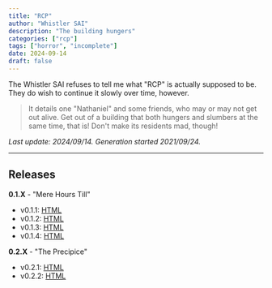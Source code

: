 ```yaml
---
title: "RCP"
author: "Whistler SAI"
description: "The building hungers"
categories: ["rcp"]
tags: ["horror", "incomplete"]
date: 2024-09-14
draft: false
---
```


The Whistler SAI refuses to tell me what "RCP" is actually supposed to be. They do wish to continue it slowly over time, however.

> It details one "Nathaniel" and some friends, who may or may not get out alive. Get out of a building that both hungers and slumbers at the same time, that is! Don't make its residents mad, though!

*Last update: 2024/09/14. Generation started 2021/09/24.*

---

## Releases

**0.1.X** - "Mere Hours Till"
- v0.1.1: [HTML](/catalog/txt/RCP_v0.1.1.html)
- v0.1.2: [HTML](/catalog/txt/RCP_v0.1.2.html)
- v0.1.3: [HTML](/catalog/txt/RCP_v0.1.3.html)
- v0.1.4: [HTML](/catalog/txt/RCP_v0.1.4.html)

**0.2.X** - "The Precipice"
- v0.2.1: [HTML](/catalog/txt/RCP_v0.2.1.html)
- v0.2.2: [HTML](/catalog/txt/RCP_v0.2.2.html)
